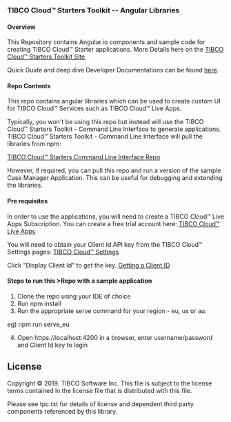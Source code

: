### TIBCO Cloud™ Starters Toolkit -- Angular Libraries

#### Overview
This Repository contains Angular.io components and sample code for creating TIBCO Cloud™ Starter applications. More Details here on the [TIBCO Cloud™ Starters Toolkit Site](https://tibcosoftware.github.io/TCSToolkit/).

Quick Guide and deep dive Developer Documentations can be found [here](https://tibcosoftware.github.io/TCSTK-Angular/).

#### Repo Contents
This repo contains angular libraries which can be used to create custom UI for TIBCO Cloud™ Services such as TIBCO Cloud™ Live Apps.

Typically, you won't be using this repo but instead will use the TIBCO Cloud™ Starters Toolkit - Command Line Interface to generate applications. TIBCO Cloud™ Starters Toolkit - Command Line Interface will pull the libraries from npm:

[TIBCO Cloud™ Starters Command Line Interface Repo](https://github.com/TIBCOSoftware/tcstk-cloud-cli)

However, if required, you can pull this repo and run a version of the sample Case Manager Application. This can be useful for debugging and extending the libraries.

#### Pre requisites
In order to use the applications, you will need to create a TIBCO Cloud™ Live Apps Subscription. You can create a free trial account here:
[TIBCO Cloud™ Live Apps](https://www.tibco.com/products/tibco-cloud-live-apps)

You will need to obtain your Client Id API key from the TIBCO Cloud™ Settings pages:
[TIBCO Cloud™ Settings](https://account.cloud.tibco.com/manage/settings/advanced)

Click "Display Client Id" to get the key.
[Getting a Client ID](https://www.youtube.com/embed/MuzQDo1RPxU)

#### Steps to run this >Repo with a sample application

1) Clone the repo using your IDE of choice
2) Run npm install
3) Run the appropriate serve command for your region - eu, us or au:
  
  eg) npm run serve_eu
  
4) Open https://localhost:4200 in a browser, enter username/password and Client Id key to login

## License
Copyright © 2019. TIBCO Software Inc.
This file is subject to the license terms contained
in the license file that is distributed with this file.

Please see tpc.txt for details of license and dependent third party components referenced by this library.
